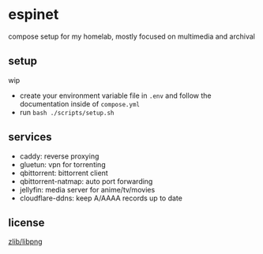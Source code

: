 # espinet

compose setup for my homelab, mostly focused on multimedia and archival

## setup

wip

- create your environment variable file in `.env` and follow the documentation inside of `compose.yml`
- run `bash ./scripts/setup.sh`

## services

- caddy: reverse proxying
- gluetun: vpn for torrenting
- qbittorrent: bittorrent client
- qbittorrent-natmap: auto port forwarding
- jellyfin: media server for anime/tv/movies
- cloudflare-ddns: keep A/AAAA records up to date


## license

[zlib/libpng](LICENSE.md)
